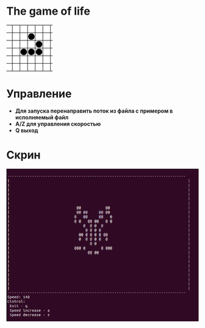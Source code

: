 # The game of life

![images-intro](images/intro.gif)

# Управление
* **Для запуска перенаправить поток из файла с примером в исполняемый файл**
* **A/Z для управления скоростью**
* **Q выход**

# Скрин
![images-semple](images/semple.jpg)
